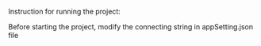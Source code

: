 Instruction for running the project:

Before starting the project, modify the connecting string in appSetting.json file
